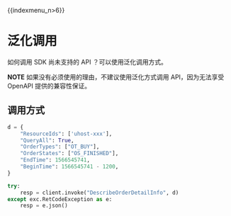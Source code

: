{{indexmenu_n>6}}

# 泛化调用

如何调用 SDK 尚未支持的 API ？可以使用泛化调用方式。

**NOTE** 如果没有必须使用的理由，不建议使用泛化方式调用 API，因为无法享受 OpenAPI 提供的兼容性保证。

## 调用方式

```python
d = {
    "ResourceIds": ['uhost-xxx'],
    "QueryAll": True,
    "OrderTypes": ["OT_BUY"],
    "OrderStates": ["OS_FINISHED"],
    "EndTime": 1566545741,
    "BeginTime": 1566545741 - 1200,
}

try:
    resp = client.invoke("DescribeOrderDetailInfo", d)
except exc.RetCodeException as e:
    resp = e.json()
```
